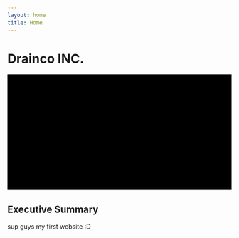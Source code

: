 ```yaml
---
layout: home
title: Home
---
```


# Drainco INC.

[![](/images/exocore.png)](/articles/exocore%20installation%20instructions/)

## Executive Summary

sup guys my first website :D
